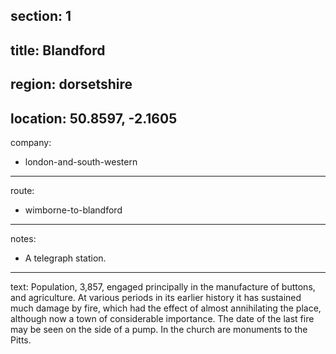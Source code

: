 ﻿section: 1
----
title: Blandford
----
region: dorsetshire
----
location: 50.8597, -2.1605
----
company:
- london-and-south-western
----
route:
- wimborne-to-blandford
----
notes:
- A telegraph station.
----
text: Population, 3,857, engaged principally in the manufacture of buttons, and agriculture. At various periods in its earlier history it has sustained much damage by fire, which had the effect of almost annihilating the place, although now a town of considerable importance. The date of the last fire may be seen on the side of a pump. In the church are monuments to the Pitts.
